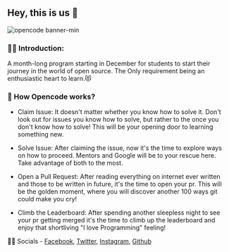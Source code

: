 ## Hey, this is us 👋

![opencode banner-min](https://github.com/opencodeiiita/.github/assets/98329292/24dea962-95d6-4226-b6d8-d0fac4faadc2)


### 🙋‍♀️ Introduction:
A month-long program starting in December for students to start their journey in the world of open source.
The Only requirement being an enthusiastic heart to learn.😻


### 🌈 How Opencode works?
- Claim Issue: It doesn't matter whether you know how to solve it. Don't look out for issues you know how to solve, but rather to the once you don't know how to solve! This will be your opening door to learning something new.

- Solve Issue: After claiming the issue, now it's the time to explore ways on how to proceed. Mentors and Google will be to your rescue here. Take advantage of both to the most.

- Open a Pull Request: After reading everything on internet ever written and those to be written in future, it's the time to open your pr. This will be the golden moment, where you will discover another 100 ways git could make you cry!

- Climb the Leaderboard: After spending another sleepless night to see your pr getting merged it's the time to climb up the leaderboard and enjoy that shortliving "I love Programming" feeling!

👩‍💻 Socials -
[Facebook](https://www.facebook.com/opencodeiiita/), [Twitter](https://twitter.com/geekhaveniiita), [Instagram](https://instagram.com/geekhaven_iiita/), [Github](https://github.com/opencodeiiita)


